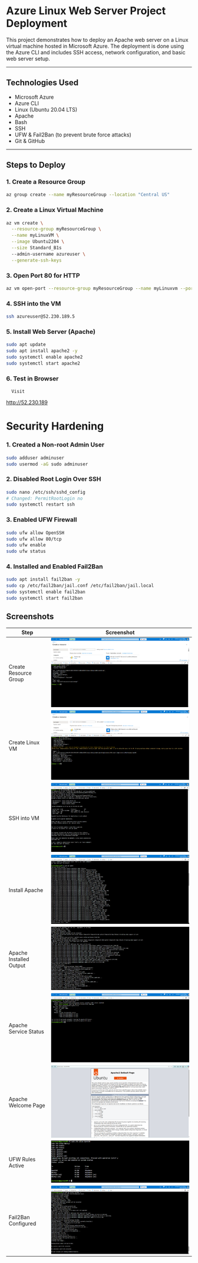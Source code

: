 # Azure Linux Web Server Project Deployment

This project demonstrates how to deploy an Apache web server on a Linux virtual machine hosted in Microsoft Azure. The deployment is done using the Azure CLI and includes SSH access, network configuration, and basic web server setup.

---

##  Technologies Used

- Microsoft Azure
- Azure CLI
- Linux (Ubuntu 20.04 LTS)
- Apache
- Bash
- SSH
- UFW & Fail2Ban (to prevent brute force attacks)
- Git & GitHub

---

##  Steps to Deploy

### 1. Create a Resource Group
```bash
az group create --name myResourceGroup --location "Central US"
```

### 2. Create a Linux Virtual Machine
```bash
az vm create \
  --resource-group myResourceGroup \
  --name myLinuxVM \
  --image Ubuntu2204 \
  --size Standard_B1s
  --admin-username azureuser \
  --generate-ssh-keys
  ```

### 3. Open Port 80 for HTTP
```bash
az vm open-port --resource-group myResourceGroup --name myLinuxvm --port 80
```

### 4. SSH into the VM
```bash
ssh azureuser@52.230.189.5
```

### 5. Install Web Server (Apache)
```bash
sudo apt update
sudo apt install apache2 -y
sudo systemctl enable apache2
sudo systemctl start apache2
```

### 6. Test in Browser
      Visit
http://52.230.189

# Security Hardening
### 1. Created a Non-root Admin User
```bash
sudo adduser adminuser
sudo usermod -aG sudo adminuser
```
### 2. Disabled Root Login Over SSH
```bash
sudo nano /etc/ssh/sshd_config
# Changed: PermitRootLogin no
sudo systemctl restart ssh
```

### 3. Enabled UFW Firewall
```bash
sudo ufw allow OpenSSH
sudo ufw allow 80/tcp
sudo ufw enable
sudo ufw status
```
### 4. Installed and Enabled Fail2Ban
```bash
sudo apt install fail2ban -y
sudo cp /etc/fail2ban/jail.conf /etc/fail2ban/jail.local
sudo systemctl enable fail2ban
sudo systemctl start fail2ban
```
## Screenshots

| Step                        | Screenshot |
|----------------------------|------------|
| Create Resource Group      | ![Resource Group](Screenshots/1.%20Create%20a%20Resource%20Group.png) |
| Create Linux VM            | ![Create VM](Screenshots/2.%20Create%20a%20Linux%20Virtual%20Machine.png) |
| SSH into VM                | ![SSH](Screenshots/4.%20SSH%20into%20the%20VM.png) |
| Install Apache             | ![Install Apache](Screenshots/5.%20Install%20Web%20Server%20(Apache).png) |
| Apache Installed Output    | ![Apache Installed](Screenshots/6.%20Apache%20Successfully%20Installed.png) |
| Apache Service Status      | ![Apache Status](Screenshots/7.%20Apache2%20Status.png) |
| Apache Welcome Page        | ![Browser](Screenshots/8.%20Test%20in%20Browser.png) |
| UFW Rules Active           | ![UFW](Screenshots/9.%20UFW%20Status.png) |
| Fail2Ban Configured        | ![Fail2Ban](Screenshots/Fail2Ban%20Status.png) |


















